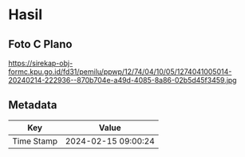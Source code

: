 # Hasil

## Foto C Plano

https://sirekap-obj-formc.kpu.go.id/fd31/pemilu/ppwp/12/74/04/10/05/1274041005014-20240214-222936--870b704e-a49d-4085-8a86-02b5d45f3459.jpg


## Metadata

| Key        | Value               |
| ---------- | ------------------- |
| Time Stamp | 2024-02-15 09:00:24 |



